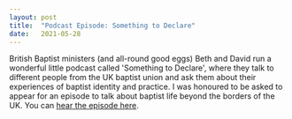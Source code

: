 ```yaml
---
layout: post
title:  "Podcast Episode: Something to Declare"
date:   2021-05-28
---
```


British Baptist ministers (and all-round good eggs) Beth and David run a wonderful little podcast called 'Something to Declare', where they talk to different people from the UK baptist union and ask them about their experiences of baptist identity and practice. I was honoured to be asked to appear for an episode to talk about baptist life beyond the borders of the UK. You can <a href="https://somethingtodeclare.podbean.com/e/something-to-declare-s1-ep6-david-bunce/" target="_blank">hear the episode here</a>.
